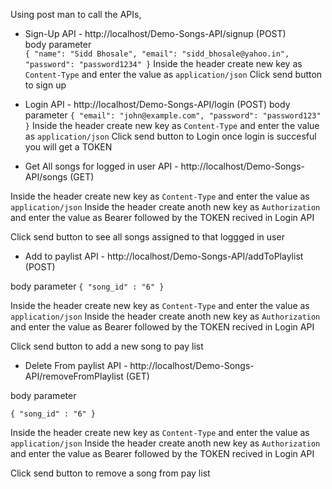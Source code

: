 Using post man to call the APIs,

- Sign-Up API -  http://localhost/Demo-Songs-API/signup (POST)\
body parameter\
`{
    "name": "Sidd Bhosale",
    "email": "sidd_bhosale@yahoo.in",
    "password": "password1234"
}`
Inside the header create new key as `Content-Type` and enter the value as `application/json`
Click send button to sign up

- Login API - http://localhost/Demo-Songs-API/login (POST)
body parameter
`{
    "email": "john@example.com",
    "password": "password123"
}`
Inside the header create new key as `Content-Type` and enter the value as `application/json`
Click send button to Login
once login is succesful you will get a TOKEN

- Get All songs for logged in user API - http://localhost/Demo-Songs-API/songs (GET)

Inside the header create new key as `Content-Type` and enter the value as `application/json`
Inside the header create anoth new key as `Authorization` and enter the value as Bearer followed by the TOKEN recived in Login API


Click send button to see all songs assigned to that loggged in user

- Add to paylist API - http://localhost/Demo-Songs-API/addToPlaylist (POST)

body parameter
`{
    "song_id" : "6"
}`

Inside the header create new key as `Content-Type` and enter the value as `application/json`
Inside the header create anoth new key as `Authorization` and enter the value as Bearer followed by the TOKEN recived in Login API


Click send button to add a new song to pay list

- Delete From paylist API - http://localhost/Demo-Songs-API/removeFromPlaylist (GET)

body parameter

`{
    "song_id" : "6"
}`

Inside the header create new key as `Content-Type` and enter the value as `application/json`
Inside the header create anoth new key as `Authorization` and enter the value as Bearer followed by the TOKEN recived in Login API

Click send button to remove a song from pay list

